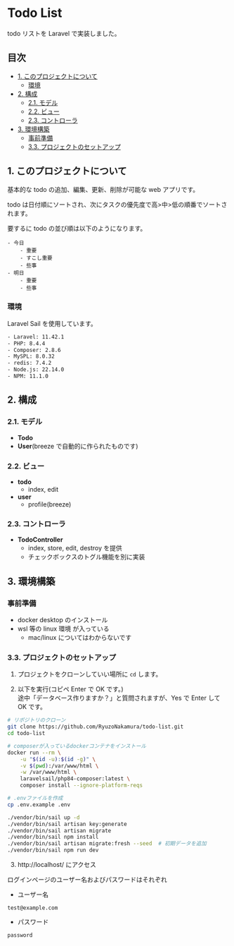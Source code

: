 # Todo List <!-- omit in toc -->

todo リストを Laravel で実装しました。

## 目次 <!-- omit in toc -->

- [1. このプロジェクトについて](#1-このプロジェクトについて)
	- [環境](#環境)
- [2. 構成](#2-構成)
	- [2.1. モデル](#21-モデル)
	- [2.2. ビュー](#22-ビュー)
	- [2.3. コントローラ](#23-コントローラ)
- [3. 環境構築](#3-環境構築)
	- [事前準備](#事前準備)
	- [3.3. プロジェクトのセットアップ](#33-プロジェクトのセットアップ)

## 1. このプロジェクトについて

基本的な todo の追加、編集、更新、削除が可能な web アプリです。

todo は日付順にソートされ、次にタスクの優先度で高>中>低の順番でソートされます。

要するに todo の並び順は以下のようになります。

```
- 今日
    - 重要
    - すこし重要
    - 些事
- 明日
    - 重要
    - 些事
```

### 環境

Laravel Sail を使用しています。

```bash
- Laravel: 11.42.1
- PHP: 8.4.4
- Composer: 2.8.6
- MySPL: 8.0.32
- redis: 7.4.2
- Node.js: 22.14.0
- NPM: 11.1.0
```

## 2. 構成

### 2.1. モデル

-   **Todo**
-   **User**(breeze で自動的に作られたものです)

### 2.2. ビュー

-   **todo**
    -   index, edit
-   **user**
    -   profile(breeze)

### 2.3. コントローラ

-   **TodoController**
    -   index, store, edit, destroy を提供
    -   チェックボックスのトグル機能を別に実装

## 3. 環境構築

### 事前準備

-   docker desktop のインストール
-   wsl 等の linux 環境 が入っている
    -   mac/linux についてはわからないです

### 3.3. プロジェクトのセットアップ

1. プロジェクトをクローンしていい場所に `cd` します。

2. 以下を実行(コピペ Enter で OK です。)\
   途中「データベース作りますか？」と質問されますが、Yes で Enter して OK です。

```bash
# リポジトリのクローン
git clone https://github.com/RyuzoNakamura/todo-list.git
cd todo-list

# composerが入っているdockerコンテナをインストール
docker run --rm \
    -u "$(id -u):$(id -g)" \
    -v $(pwd):/var/www/html \
    -w /var/www/html \
    laravelsail/php84-composer:latest \
    composer install --ignore-platform-reqs

# .envファイルを作成
cp .env.example .env

./vendor/bin/sail up -d
./vendor/bin/sail artisan key:generate
./vendor/bin/sail artisan migrate
./vendor/bin/sail npm install
./vendor/bin/sail artisan migrate:fresh --seed  # 初期データを追加
./vendor/bin/sail npm run dev
```

3.  http://localhost/ にアクセス

ログインページのユーザー名およびパスワードはそれぞれ

-   ユーザー名

```
test@example.com
```

-   パスワード

```
password
```
